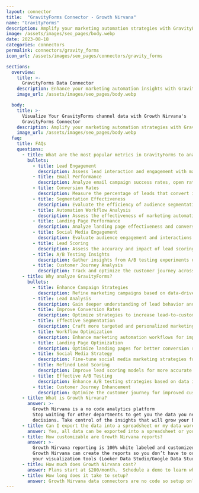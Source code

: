 ```yaml
---
layout: connector
title:  "GravityForms Connector - Growth Nirvana"
name: "GravityForms"
description: Amplify your marketing automation strategies with GravityForms integration, gaining actionable insights from campaign data analysis.
image: /assets/images/seo_pages/body.webp
date: 2023-08-18
categories: connectors
permalink: connectors/gravity_forms
icon_url: /assets/images/seo_pages/connectors/gravity_forms

sections:
  overview:
    title: >-
      GravityForms Data Connector
    description: Enhance your marketing automation insights with GravityForms integration. Seamlessly merge marketing data, unlocking insights that shape campaign strategies, lead analysis, and operational excellence.
    image_url: /assets/images/seo_pages/body.webp

  body:
    title: >-
      Visualize Your GravityForms channel data with Growth Nirvana's
      GravityForms Connector
    description: Amplify your marketing automation strategies with GravityForms integration, gaining actionable insights from campaign data analysis.
    image_url: /assets/images/seo_pages/body.webp
  faq:
    title: FAQs
    questions:
      - title: What are the most popular metrics in GravityForms to analyze?
        bullets:
          - title: Lead Engagement
            description: Assess lead interaction and engagement with marketing materials.
          - title: Email Performance
            description: Analyze email campaign success rates, open rates, and click-through rates.
          - title: Conversion Rates
            description: Measure the percentage of leads that convert into customers.
          - title: Segmentation Effectiveness
            description: Evaluate the efficiency of audience segmentation strategies.
          - title: Automation Workflow Analysis
            description: Assess the effectiveness of marketing automation workflows.
          - title: Landing Page Performance
            description: Analyze landing page effectiveness and conversion rates.
          - title: Social Media Engagement
            description: Evaluate audience engagement and interactions on social media platforms.
          - title: Lead Scoring
            description: Assess the accuracy and impact of lead scoring models.
          - title: A/B Testing Insights
            description: Gather insights from A/B testing experiments on campaigns.
          - title: Customer Journey Analysis
            description: Track and optimize the customer journey across marketing touchpoints.
      - title: Why analyze GravityForms?
        bullets:
          - title: Enhance Campaign Strategies
            description: Refine marketing campaigns based on data-driven insights.
          - title: Lead Analysis
            description: Gain deeper understanding of lead behavior and preferences.
          - title: Improve Conversion Rates
            description: Optimize strategies to increase lead-to-customer conversion rates.
          - title: Effective Segmentation
            description: Craft more targeted and personalized marketing campaigns.
          - title: Workflow Optimization
            description: Enhance marketing automation workflows for improved results.
          - title: Landing Page Optimization
            description: Optimize landing pages for better conversion rates.
          - title: Social Media Strategy
            description: Fine-tune social media marketing strategies for higher engagement.
          - title: Refined Lead Scoring
            description: Improve lead scoring models for more accurate lead prioritization.
          - title: Effective A/B Testing
            description: Enhance A/B testing strategies based on data insights.
          - title: Customer Journey Enhancement
            description: Optimize the customer journey for improved customer experiences.
      - title: What is Growth Nirvana?
        answer: >-
          Growth Nirvana is a no code analytics platform 
          Stop waiting for other departments to get you the data you need to make critical business 
          decisions. Take control of the insights that will grow your business.
      - title: Can I export the data into a spreadsheet or my data warehouse?
        answer: Yes, all data can be exported into a spreadsheet or your data warehouse (Google BigQuery, AWS, Snowflake, Azure, etc)
      - title: How customizable are Growth Nirvana reports?
        answer: >-
          Growth Nirvana reporting is 100% white labeled and customized to your specifications.
          Growth Nirvana can create the reports so you don’t have to or you can connect
          your visualization tools (Looker Data Studio/Google Data Studio, Tableau, PowerBI, etc) to Growth Nirvana.
      - title: How much does Growth Nirvana cost?
        answer: Plans start at $200/month.  Schedule a demo to learn what plan is best for you.
      - title: How long does it take to setup?
        answer: Growth Nirvana data connectors are no code so setup only requires a few clicks.
---
```

